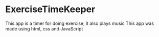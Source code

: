 # ExerciseTimeKeeper
This app is a timer for doing exercise, it also plays music
This app was made using html, css and JavaScript
